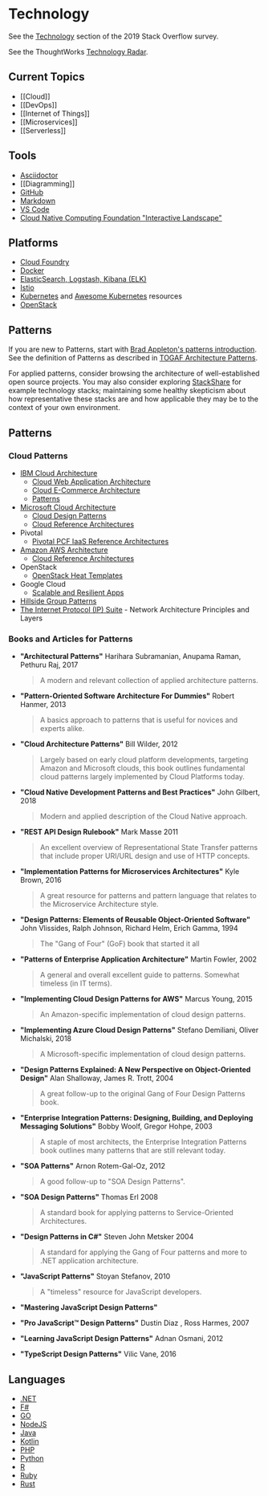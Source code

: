 # Technology

See the [Technology](https://insights.stackoverflow.com/survey/2019#technology) section of the 2019 Stack Overflow survey.

See the ThoughtWorks [Technology Radar](http://www.thoughtworks.com/radar).

## Current Topics

* [[Cloud]]
* [[DevOps]]
* [[Internet of Things]]
* [[Microservices]]
* [[Serverless]]

## Tools

* [Asciidoctor](https://asciidoctor.org/docs/user-manual/)
* [[Diagramming]]
* [GitHub](https://github.com/)
* [Markdown](https://github.com/adam-p/markdown-here/wiki/Markdown-Cheatsheet)
* [VS Code](https://code.visualstudio.com/)
* [Cloud Native Computing Foundation "Interactive Landscape"](https://landscape.cncf.io/)

## Platforms

* [Cloud Foundry](https://www.cloudfoundry.org/)
* [Docker](https://www.docker.com/)
* [ElasticSearch, Logstash, Kibana (ELK)](https://www.elastic.co/elk-stack)
* [Istio](https://istio.io/)
* [Kubernetes](http://kubernetes.io/) and [Awesome Kubernetes](https://github.com/ramitsurana/awesome-kubernetes) resources
* [OpenStack](https://www.openstack.org/)

## Patterns

If you are new to Patterns, start with [Brad Appleton's patterns introduction](http://www.bradapp.com/docs/patterns-intro.html). See the definition of Patterns as described in [TOGAF Architecture Patterns](http://pubs.opengroup.org/architecture/togaf9-doc/m/chap25.html).

For applied patterns, consider browsing the architecture of well-established open source projects. You may also consider exploring [StackShare](https://stackshare.io/stacks) for example technology stacks; maintaining some healthy skepticism about how representative these stacks are and how applicable they may be to the context of your own environment.

## Patterns

### Cloud Patterns​​

* ​​​​[IBM Cloud Architecture​](https://www.ibm.com/cloud/garage/architectures/)
  * [Cloud Web Application Architecture​](https://www.ibm.com/cloud/garage/architectures/webappArchitecture)
  * [Cloud E-Commerce Architecture](https://www.ibm.com/cloud/garage/architectures/eCommerceArchitecture)
  * [Patterns](https://developer.ibm.com/patterns/)
* [Microsoft Cloud Architecture](https://docs.microsoft.com/en-us/azure/architecture/)
  * [Cloud Design Patterns​](https://docs.microsoft.com/en-us/azure/architecture/patterns/)
  * [Cloud Reference Architectures](https://docs.microsoft.com/en-us/azure/architecture/reference-architectures/)
* Pivotal
  * ​[Pivotal PCF IaaS Reference Architectures](https://docs.pivotal.io/pivotalcf/2-1/refarch/index.html)
* [Amazon AWS Architecture](https://aws.amazon.com/architecture/)
  * [Cloud Reference Architectures](https://aws.amazon.com/architecture/#aws-ref-arch)
* OpenStack
  * ​[OpenStack Heat Templates](https://wiki.openstack.org/wiki/Heat)
* Google Cloud
  * ​​[Scalable and Resilient Apps](https://cloud.google.com/solutions/scalable-and-resilient-apps)
* ​[Hillside Group Patterns](http://hillside.net/patterns/)
* [The Internet Protocol (IP) Suite](https://en.wikipedia.org/wiki/Internet_protocol_suite)​ - Network Architecture Principles and Layers

### Books and Articles for Patterns

* **"Architectural Patterns"** Harihara Subramanian, Anupama Raman, Pethuru Raj, 2017

  > A modern and relevant collection of applied architecture patterns.

* **"Pattern-Oriented Software Architecture For Dummies"** Robert Hanmer, 2013​

  > A basics approach to patterns that is useful for novices and experts alike.

* **"Cloud Architecture Patterns"** Bill Wilder, 2012

  > Largely based on early cloud platform developments, targeting Amazon and Microsoft clouds, this book outlines fundamental cloud patterns largely implemented by Cloud Platforms today.

* **"Cloud Native Development Patterns and Best Practices"** John Gilbert, 2018

  > Modern and applied description of the Cloud Native approach.

* **"REST API Design Rulebook"** Mark Masse 2011

  > An excellent overview of Representational State Transfer patterns that include proper URI/URL design and use of HTTP concepts.

* **"Implementation Patterns for Microservices Architectures​"** Kyle Brown, 2016

  > A great resource for patterns and pattern language that relates to the Microservice Architecture style.

* **"​Design Patterns: Elements of Reusable Object-Oriented Software"** John Vlissides, Ralph Johnson, Richard Helm, Erich Gamma, 1994

  > The "Gang of Four" (GoF) book that started it all

* **"Patterns of Enterprise Application Architecture"** Martin Fowler, 2002

  > A general and overall excellent guide to patterns. Somewhat timeless (in IT terms).

* **"Implementing Cloud Design Patterns for AWS"** Marcus Young, 2015

  > An Amazon-specific implementation of cloud design patterns.

* **"Implementing Azure Cloud Design Patterns"** Stefano Demiliani, Oliver Michalski, 2018

  > ​A Microsoft-specific implementation of cloud design patterns.​

* **"Design Patterns Explained: A New Perspective on Object-Oriented Design"** Alan Shalloway, James R. Trott, 2004

  > A great follow-up to the original Gang of Four Design Patterns book.

* **"Enterprise Integration Patterns: Designing, Building, and Deploying Messaging Solutions"** Bobby Woolf, Gregor Hohpe, 2003

  > A staple of most architects, the Enterprise Integration Patterns book outlines many patterns that are still relevant today.

* **"SOA Patterns"** Arnon Rotem-Gal-Oz, 2012

  > A good follow-up to "SOA Design Patterns".

* **"SOA Design Patterns"** Thomas Erl 2008

  > A standard book for applying patterns to Service-Oriented Architectures.

* **"Design Patterns in C#"** Steven John Metsker 2004

  > A standard for applying the Gang of Four patterns and more to .NET application architecture.

* **"JavaScript Patterns"** Stoyan Stefanov, 2010

  > A "timeless" resource for JavaScript developers.

* **"Mastering JavaScript Design Patterns"**

* **"Pro JavaScript™ Design Patterns"** Dustin Diaz , Ross Harmes, 2007

* **"Learning JavaScript Design Patterns"** Adnan Osmani, 2012

* **"TypeScript Design Patterns"** Vilic Vane, 2016

## Languages

* [.NET](https://dotnet.microsoft.com/download)
* [F#](https://fsharp.org/)
* [GO](https://golang.org/)
* [NodeJS](https://nodejs.org/)
* [Java](https://www.java.com/)
* [Kotlin](https://kotlinlang.org/)
* [PHP](https://www.php.net/)
* [Python](https://www.python.org/)
* [R](https://www.r-project.org/)
* [Ruby](https://www.ruby-lang.org/en/)
* [Rust](https://www.rust-lang.org/)
